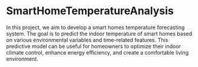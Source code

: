 # SmartHomeTemperatureAnalysis

In this project, we aim to develop a smart homes temperature forecasting system. The goal is to predict the indoor temperature of smart homes based on various environmental variables and time-related features. This predictive model can be useful for homeowners to optimize their indoor climate control, enhance energy efficiency, and create a comfortable living environment.

